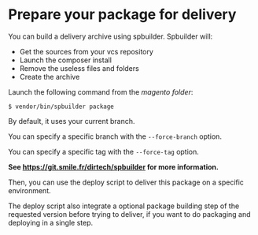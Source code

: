 # Prepare your package for delivery

You can build a delivery archive using spbuilder.
Spbuilder will:

- Get the sources from your vcs repository
- Launch the composer install
- Remove the useless files and folders
- Create the archive
 
Launch the following command from the *magento folder*:

```
$ vendor/bin/spbuilder package
```

By default, it uses your current branch.

You can specify a specific branch with the `--force-branch` option.

You can specify a specific tag with the `--force-tag` option.
 
**See https://git.smile.fr/dirtech/spbuilder for more information.**

Then, you can use the deploy script to deliver this package on a specific environment.
 
The deploy script also integrate a optional package building step of the requested version
before trying to deliver, if you want to do packaging and deploying in a single step.
